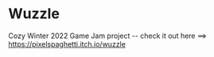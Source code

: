# Wuzzle
Cozy Winter 2022 Game Jam project -- check it out here ==> https://pixelspaghetti.itch.io/wuzzle
